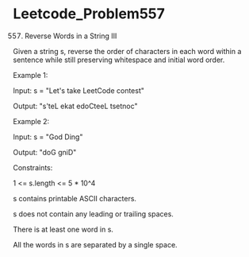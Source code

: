 # Leetcode_Problem557




557. Reverse Words in a String III


Given a string s, reverse the order of characters in each word within a sentence while still preserving whitespace and initial word order.


 

Example 1:



Input: s = "Let's take LeetCode contest"




Output: "s'teL ekat edoCteeL tsetnoc"




Example 2:




Input: s = "God Ding"





Output: "doG gniD"
 



Constraints:





1 <= s.length <= 5 * 10^4





s contains printable ASCII characters.







s does not contain any leading or trailing spaces.






There is at least one word in s.









All the words in s are separated by a single space.
